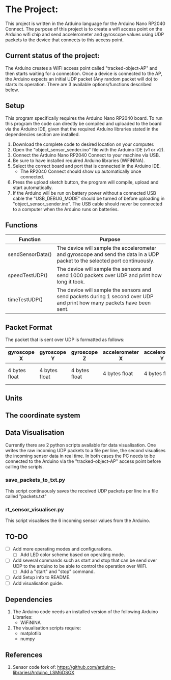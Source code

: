# The Project:
This project is written in the Arduino language for the Arduino Nano RP2040 Connect. The purpose of this project is to create a wifi access point on the Arduino wifi chip and send accelerometer and gyroscope values using UDP packets to the device that connects to this access point.

## Current status of the project:
The Arduino creates a WIFI access point called "tracked-object-AP" and then starts waiting for a connection. Once a device is connected to the AP, the Arduino expects an initial UDP packet (Any random packet will do) to starts its operation. There are 3 available options/functions described below. 

## Setup
This program specifically requires the Arduino Nano RP2040 board. To run this program the code can directly be compiled and uploaded to the board via the Arduino IDE, given that the required Arduino libraries stated in the dependencies section are installed. 
1. Download the complete code to desired location on your computer.
2. Open the "object_sensor_sender.ino" file with the Arduino IDE (v1 or v2).
3. Connect the Arduino Nano RP2040 Connect to your machine via USB.
4. Be sure to have installed required Arduino libraries (WiFiNINA).
5. Select the correct board and port that is connected in the Arduino IDE. 
    - The RP2040 Connect should show up automatically once connected.
6. Press the upload sketch button, the program will compile, upload and start automatically.
7. If the Arduino will be run on battery power without a connected USB cable the "USB_DEBUG_MODE" should be turned of before uploading in "object_sensor_sender.ino". The USB cable should never be connected to a computer when the Arduino runs on batteries.

## Functions
| Function              | Purpose       |
|---------------------|-------------------------------|
|  sendSensorData() |    The device will sample the accelerometer and gyroscope and send the data in a UDP packet to the selected port continuously.              |
|    speedTestUDP()     |       The device will sample the sensors and send 1000 packets over UDP and print how long it took.          |
|  timeTestUDP()  |     The device will sample the sensors and send packets during 1 second over UDP and print how many packets have been sent.       |



## Packet Format
The packet that is sent over UDP is formatted as follows:

| gyroscope X | gyroscope Y |gyroscope Z| accelerometer X | accelerometer Y | accelerometer Z| timestamp|
|-------------|-------------|-----------|-----------------|-----------------|----------------|----------|
| 4 bytes float | 4 bytes float | 4 bytes float| 4 bytes float | 4 bytes float | 4 bytes float|4 bytes unsigned long|


## Units



## The coordinate system

## Data Visualisation
Currently there are 2 python scripts available for data visualisation. One writes the raw incoming UDP packets to a file per line, the second visualises the incoming sensor data in real time. In both cases the PC needs to be connected to the Arduino via the "tracked-object-AP" access point before calling the scripts.
### save_packets_to_txt.py
This script continuously saves the received UDP packets per line in a file called "packets.txt"
### rt_sensor_visualiser.py
This script visualises the 6 incoming sensor values from the Arduino.
## TO-DO
 - [ ] Add more operating modes and configurations.
   - [ ] Add LED color scheme based on operating mode.
 - [ ] Add several commands such as start and stop that can be send over UDP to the arduino to be able to control the operation over WiFi.  
    - [ ] Add a "start" and "stop" command.
 - [ ] Add Setup info to README.
  - [ ] Add visualisation guide.
 ## Dependencies
 1. The Arduino code needs an installed version of the following Arduino Libraries:
    - WiFiNINA
 2. The visualisation scripts require:
    - matplotlib
    - numpy
 ## References
 1. Sensor code fork of: https://github.com/arduino-libraries/Arduino_LSM6DSOX